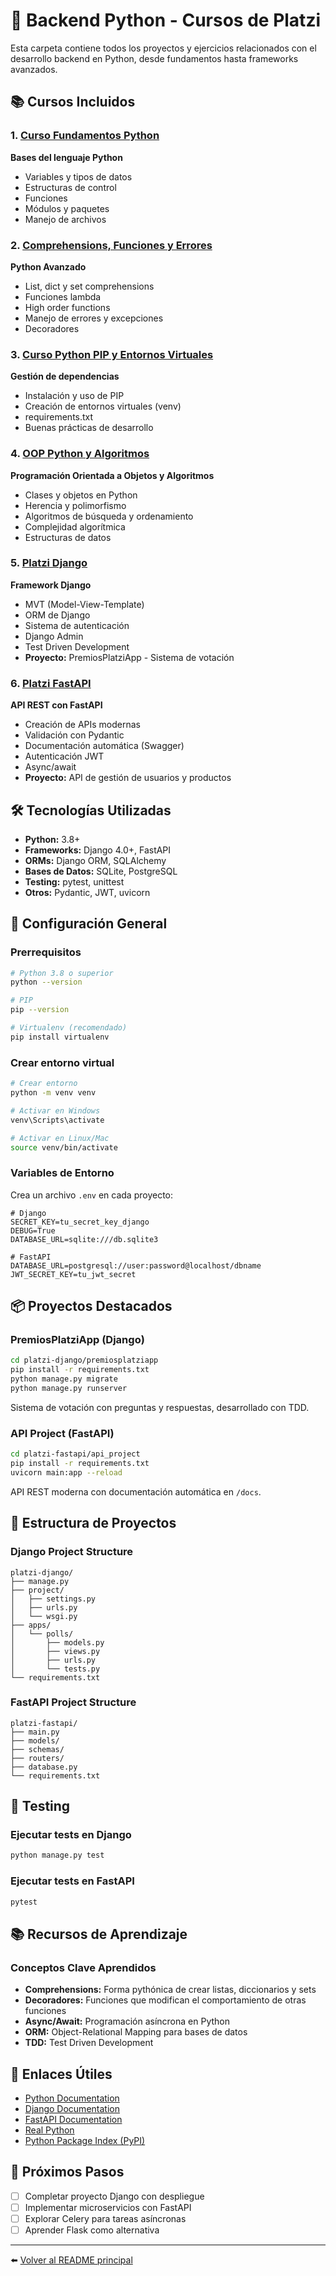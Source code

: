 # 🐍 Backend Python - Cursos de Platzi

Esta carpeta contiene todos los proyectos y ejercicios relacionados con el desarrollo backend en Python, desde fundamentos hasta frameworks avanzados.

## 📚 Cursos Incluidos

### 1. [Curso Fundamentos Python](./curso-fundamentos-python/)
**Bases del lenguaje Python**
- Variables y tipos de datos
- Estructuras de control
- Funciones
- Módulos y paquetes
- Manejo de archivos

### 2. [Comprehensions, Funciones y Errores](./comprehensions-funciones-errores/)
**Python Avanzado**
- List, dict y set comprehensions
- Funciones lambda
- High order functions
- Manejo de errores y excepciones
- Decoradores

### 3. [Curso Python PIP y Entornos Virtuales](./curso-python-pip-y-entornos-virtuales/)
**Gestión de dependencias**
- Instalación y uso de PIP
- Creación de entornos virtuales (venv)
- requirements.txt
- Buenas prácticas de desarrollo

### 4. [OOP Python y Algoritmos](./oop-python-y-algoritmos/)
**Programación Orientada a Objetos y Algoritmos**
- Clases y objetos en Python
- Herencia y polimorfismo
- Algoritmos de búsqueda y ordenamiento
- Complejidad algorítmica
- Estructuras de datos

### 5. [Platzi Django](./platzi-django/)
**Framework Django**
- MVT (Model-View-Template)
- ORM de Django
- Sistema de autenticación
- Django Admin
- Test Driven Development
- **Proyecto:** PremiosPlatziApp - Sistema de votación

### 6. [Platzi FastAPI](./platzi-fastapi/)
**API REST con FastAPI**
- Creación de APIs modernas
- Validación con Pydantic
- Documentación automática (Swagger)
- Autenticación JWT
- Async/await
- **Proyecto:** API de gestión de usuarios y productos

## 🛠️ Tecnologías Utilizadas

- **Python:** 3.8+
- **Frameworks:** Django 4.0+, FastAPI
- **ORMs:** Django ORM, SQLAlchemy
- **Bases de Datos:** SQLite, PostgreSQL
- **Testing:** pytest, unittest
- **Otros:** Pydantic, JWT, uvicorn

## 🚀 Configuración General

### Prerrequisitos
```bash
# Python 3.8 o superior
python --version

# PIP
pip --version

# Virtualenv (recomendado)
pip install virtualenv
```

### Crear entorno virtual
```bash
# Crear entorno
python -m venv venv

# Activar en Windows
venv\Scripts\activate

# Activar en Linux/Mac
source venv/bin/activate
```

### Variables de Entorno
Crea un archivo `.env` en cada proyecto:
```env
# Django
SECRET_KEY=tu_secret_key_django
DEBUG=True
DATABASE_URL=sqlite:///db.sqlite3

# FastAPI
DATABASE_URL=postgresql://user:password@localhost/dbname
JWT_SECRET_KEY=tu_jwt_secret
```

## 📦 Proyectos Destacados

### PremiosPlatziApp (Django)
```bash
cd platzi-django/premiosplatziapp
pip install -r requirements.txt
python manage.py migrate
python manage.py runserver
```
Sistema de votación con preguntas y respuestas, desarrollado con TDD.

### API Project (FastAPI)
```bash
cd platzi-fastapi/api_project
pip install -r requirements.txt
uvicorn main:app --reload
```
API REST moderna con documentación automática en `/docs`.

## 📝 Estructura de Proyectos

### Django Project Structure
```
platzi-django/
├── manage.py
├── project/
│   ├── settings.py
│   ├── urls.py
│   └── wsgi.py
├── apps/
│   └── polls/
│       ├── models.py
│       ├── views.py
│       ├── urls.py
│       └── tests.py
└── requirements.txt
```

### FastAPI Project Structure
```
platzi-fastapi/
├── main.py
├── models/
├── schemas/
├── routers/
├── database.py
└── requirements.txt
```

## 🧪 Testing

### Ejecutar tests en Django
```bash
python manage.py test
```

### Ejecutar tests en FastAPI
```bash
pytest
```

## 📚 Recursos de Aprendizaje

### Conceptos Clave Aprendidos
- **Comprehensions:** Forma pythónica de crear listas, diccionarios y sets
- **Decoradores:** Funciones que modifican el comportamiento de otras funciones
- **Async/Await:** Programación asíncrona en Python
- **ORM:** Object-Relational Mapping para bases de datos
- **TDD:** Test Driven Development

## 🔗 Enlaces Útiles

- [Python Documentation](https://docs.python.org/3/)
- [Django Documentation](https://docs.djangoproject.com/)
- [FastAPI Documentation](https://fastapi.tiangolo.com/)
- [Real Python](https://realpython.com/)
- [Python Package Index (PyPI)](https://pypi.org/)

## 🎯 Próximos Pasos

- [ ] Completar proyecto Django con despliegue
- [ ] Implementar microservicios con FastAPI
- [ ] Explorar Celery para tareas asíncronas
- [ ] Aprender Flask como alternativa

---

⬅️ [Volver al README principal](../README.md)